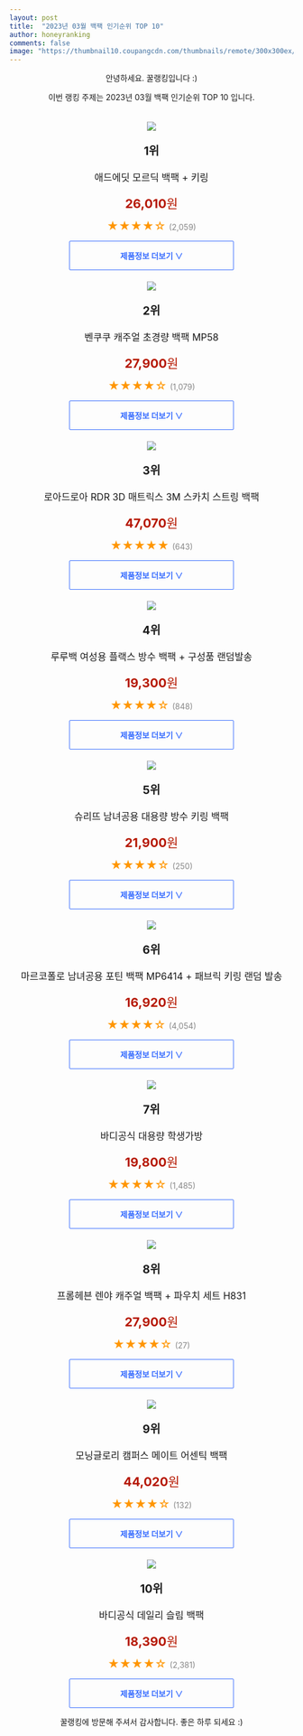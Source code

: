 ```yaml
---
layout: post
title:  "2023년 03월 백팩 인기순위 TOP 10"
author: honeyranking
comments: false
image: "https://thumbnail10.coupangcdn.com/thumbnails/remote/300x300ex/image/retail/images/13127573029058572-909fef71-ebc7-4234-9493-a70736ab27bf.jpg"
---
```

<p style="text-align: center;">안녕하세요. 꿀랭킹입니다 :)</p>
<p style="text-align: center;">이번 랭킹 주제는 2023년 03월 백팩 인기순위 TOP 10 입니다.</p><center><img src="https://thumbnail10.coupangcdn.com/thumbnails/remote/300x300ex/image/retail/images/13127573029058572-909fef71-ebc7-4234-9493-a70736ab27bf.jpg" style="margin-top:20px" /></center><p style="text-align: center; font-size: 20px"><b>1위</b></p><p style="text-align: center; font-size: 17px">애드에딧 모르딕 백팩 + 키링</p><p style="text-align: center;"><span style="color: #b61800; font-size: 22px;"><b>26,010</b>원</span></p><p style="text-align: center;"><span style="color: #ff9600; font-size: 20px;">★★★★☆ </span><span style="color: #878787;">(2,059)</span></p><center><a href="https://link.coupang.com/a/RPOZC"><div style="font-size: 14px; display: inline-block; padding: 15px 90px; color: #346aff; border-radius: 2px; border: 1px solid #346aff; cursor: pointer;"><b>제품정보 더보기 &or;</b></div></a></center><center><img src="https://thumbnail6.coupangcdn.com/thumbnails/remote/300x300ex/image/vendor_inventory/bd08/7d2373a15fae9934511e92e5b1731229fe52e61a8e9a57afa13190d5d863.jpg" style="margin-top:20px" /></center><p style="text-align: center; font-size: 20px"><b>2위</b></p><p style="text-align: center; font-size: 17px">벤쿠쿠 캐주얼 초경량 백팩 MP58</p><p style="text-align: center;"><span style="color: #b61800; font-size: 22px;"><b>27,900</b>원</span></p><p style="text-align: center;"><span style="color: #ff9600; font-size: 20px;">★★★★☆ </span><span style="color: #878787;">(1,079)</span></p><center><a href="https://link.coupang.com/a/RPOZE"><div style="font-size: 14px; display: inline-block; padding: 15px 90px; color: #346aff; border-radius: 2px; border: 1px solid #346aff; cursor: pointer;"><b>제품정보 더보기 &or;</b></div></a></center><center><img src="https://thumbnail10.coupangcdn.com/thumbnails/remote/300x300ex/image/rs_quotation_api/swykanql/c8eaf944fb3742a3ac997ccd2b9d5fba.jpg" style="margin-top:20px" /></center><p style="text-align: center; font-size: 20px"><b>3위</b></p><p style="text-align: center; font-size: 17px">로아드로아 RDR 3D 매트릭스 3M 스카치 스트링 백팩</p><p style="text-align: center;"><span style="color: #b61800; font-size: 22px;"><b>47,070</b>원</span></p><p style="text-align: center;"><span style="color: #ff9600; font-size: 20px;">★★★★★ </span><span style="color: #878787;">(643)</span></p><center><a href="https://www.coupang.com/vp/products/6326647975?itemId=13212293146&q=%EB%B0%B1%ED%8C%A9&sourceType=search&searchId=658a4888f85c44328561aef4ef9fdc63"><div style="font-size: 14px; display: inline-block; padding: 15px 90px; color: #346aff; border-radius: 2px; border: 1px solid #346aff; cursor: pointer;"><b>제품정보 더보기 &or;</b></div></a></center><center><img src="https://thumbnail6.coupangcdn.com/thumbnails/remote/300x300ex/image/vendor_inventory/fb38/f7f2d4a99587cd68221a9dd3a18485e0a887a2f7b6bd9d961c967ff0b09e.jpg" style="margin-top:20px" /></center><p style="text-align: center; font-size: 20px"><b>4위</b></p><p style="text-align: center; font-size: 17px">루루백 여성용 플랙스 방수 백팩 + 구성품 랜덤발송</p><p style="text-align: center;"><span style="color: #b61800; font-size: 22px;"><b>19,300</b>원</span></p><p style="text-align: center;"><span style="color: #ff9600; font-size: 20px;">★★★★☆ </span><span style="color: #878787;">(848)</span></p><center><a href="https://link.coupang.com/a/RPOZG"><div style="font-size: 14px; display: inline-block; padding: 15px 90px; color: #346aff; border-radius: 2px; border: 1px solid #346aff; cursor: pointer;"><b>제품정보 더보기 &or;</b></div></a></center><center><img src="https://thumbnail10.coupangcdn.com/thumbnails/remote/300x300ex/image/vendor_inventory/f375/8429104371cc84040d4d84b302f79c9ef26fdbf56c7944fe4165ea6fade3.png" style="margin-top:20px" /></center><p style="text-align: center; font-size: 20px"><b>5위</b></p><p style="text-align: center; font-size: 17px">슈리뜨 남녀공용 대용량 방수 키링 백팩</p><p style="text-align: center;"><span style="color: #b61800; font-size: 22px;"><b>21,900</b>원</span></p><p style="text-align: center;"><span style="color: #ff9600; font-size: 20px;">★★★★☆ </span><span style="color: #878787;">(250)</span></p><center><a href="https://link.coupang.com/a/RPOZI"><div style="font-size: 14px; display: inline-block; padding: 15px 90px; color: #346aff; border-radius: 2px; border: 1px solid #346aff; cursor: pointer;"><b>제품정보 더보기 &or;</b></div></a></center><center><img src="https://thumbnail10.coupangcdn.com/thumbnails/remote/300x300ex/image/retail/images/69991729572176-399e7883-2394-4b24-b13f-e52d38de6f18.jpg" style="margin-top:20px" /></center><p style="text-align: center; font-size: 20px"><b>6위</b></p><p style="text-align: center; font-size: 17px">마르코폴로 남녀공용 포틴 백팩 MP6414 + 패브릭 키링 랜덤 발송</p><p style="text-align: center;"><span style="color: #b61800; font-size: 22px;"><b>16,920</b>원</span></p><p style="text-align: center;"><span style="color: #ff9600; font-size: 20px;">★★★★☆ </span><span style="color: #878787;">(4,054)</span></p><center><a href="https://www.coupang.com/vp/products/1067323377?itemId=2014322255&q=%EB%B0%B1%ED%8C%A9&sourceType=search&searchId=658a4888f85c44328561aef4ef9fdc63"><div style="font-size: 14px; display: inline-block; padding: 15px 90px; color: #346aff; border-radius: 2px; border: 1px solid #346aff; cursor: pointer;"><b>제품정보 더보기 &or;</b></div></a></center><center><img src="https://thumbnail9.coupangcdn.com/thumbnails/remote/300x300ex/image/rs_quotation_api/ntuauhpq/6d264b60615c473393f508621c7e5f60.jpg" style="margin-top:20px" /></center><p style="text-align: center; font-size: 20px"><b>7위</b></p><p style="text-align: center; font-size: 17px">바디공식 대용량 학생가방</p><p style="text-align: center;"><span style="color: #b61800; font-size: 22px;"><b>19,800</b>원</span></p><p style="text-align: center;"><span style="color: #ff9600; font-size: 20px;">★★★★☆ </span><span style="color: #878787;">(1,485)</span></p><center><a href="https://www.coupang.com/vp/products/5842747857?itemId=10144724994&q=%EB%B0%B1%ED%8C%A9&sourceType=search&searchId=658a4888f85c44328561aef4ef9fdc63"><div style="font-size: 14px; display: inline-block; padding: 15px 90px; color: #346aff; border-radius: 2px; border: 1px solid #346aff; cursor: pointer;"><b>제품정보 더보기 &or;</b></div></a></center><center><img src="https://thumbnail7.coupangcdn.com/thumbnails/remote/300x300ex/image/rs_quotation_api/zr4omckt/c9c0f0e75f4e402fbf3cbb24bbadd721.jpg" style="margin-top:20px" /></center><p style="text-align: center; font-size: 20px"><b>8위</b></p><p style="text-align: center; font-size: 17px">프롬헤븐 렌야 캐주얼 백팩 + 파우치 세트 H831</p><p style="text-align: center;"><span style="color: #b61800; font-size: 22px;"><b>27,900</b>원</span></p><p style="text-align: center;"><span style="color: #ff9600; font-size: 20px;">★★★★☆ </span><span style="color: #878787;">(27)</span></p><center><a href="https://www.coupang.com/vp/products/6795371766?itemId=16021994367&q=%EB%B0%B1%ED%8C%A9&sourceType=search&searchId=658a4888f85c44328561aef4ef9fdc63"><div style="font-size: 14px; display: inline-block; padding: 15px 90px; color: #346aff; border-radius: 2px; border: 1px solid #346aff; cursor: pointer;"><b>제품정보 더보기 &or;</b></div></a></center><center><img src="https://thumbnail9.coupangcdn.com/thumbnails/remote/300x300ex/image/retail/images/1828197777550027-2f224cd2-69dd-4263-bf47-3bde15a6d513.jpg" style="margin-top:20px" /></center><p style="text-align: center; font-size: 20px"><b>9위</b></p><p style="text-align: center; font-size: 17px">모닝글로리 캠퍼스 메이트 어센틱 백팩</p><p style="text-align: center;"><span style="color: #b61800; font-size: 22px;"><b>44,020</b>원</span></p><p style="text-align: center;"><span style="color: #ff9600; font-size: 20px;">★★★★☆ </span><span style="color: #878787;">(132)</span></p><center><a href="https://www.coupang.com/vp/products/6774063110?itemId=15912731577&q=%EB%B0%B1%ED%8C%A9&sourceType=search&searchId=658a4888f85c44328561aef4ef9fdc63"><div style="font-size: 14px; display: inline-block; padding: 15px 90px; color: #346aff; border-radius: 2px; border: 1px solid #346aff; cursor: pointer;"><b>제품정보 더보기 &or;</b></div></a></center><center><img src="https://thumbnail9.coupangcdn.com/thumbnails/remote/300x300ex/image/rs_quotation_api/gnuklskd/cf3cb318f0a646189a7766857a72d8e2.png" style="margin-top:20px" /></center><p style="text-align: center; font-size: 20px"><b>10위</b></p><p style="text-align: center; font-size: 17px">바디공식 데일리 슬림 백팩</p><p style="text-align: center;"><span style="color: #b61800; font-size: 22px;"><b>18,390</b>원</span></p><p style="text-align: center;"><span style="color: #ff9600; font-size: 20px;">★★★★☆ </span><span style="color: #878787;">(2,381)</span></p><center><a href="https://www.coupang.com/vp/products/5237889716?itemId=7391665383&q=%EB%B0%B1%ED%8C%A9&sourceType=search&searchId=658a4888f85c44328561aef4ef9fdc63"><div style="font-size: 14px; display: inline-block; padding: 15px 90px; color: #346aff; border-radius: 2px; border: 1px solid #346aff; cursor: pointer;"><b>제품정보 더보기 &or;</b></div></a></center><p style="text-align: center;">꿀랭킹에 방문해 주셔서 감사합니다. 좋은 하루 되세요 :)</p>